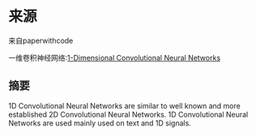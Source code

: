 # 来源
来自paperwithcode

一维卷积神经网络:[1-Dimensional Convolutional Neural Networks](https://paperswithcode.com/method/1d-cnn)

## 摘要
1D Convolutional Neural Networks are similar to well known and more established 2D Convolutional Neural Networks. 1D Convolutional Neural Networks are used mainly used on text and 1D signals.


